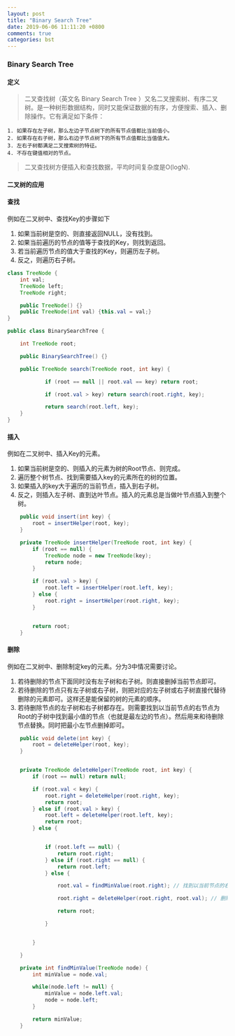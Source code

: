 ```yaml
---
layout: post
title: "Binary Search Tree"
date: 2019-06-06 11:11:20 +0800
comments: true
categories: bst
---
```



### Binary Search Tree

#### 定义

> 二叉查找树（英文名 Binary Search Tree ）又名二叉搜索树、有序二叉树。是一种树形数据结构，同时又能保证数据的有序，方便搜索、插入、删除操作。它有满足如下条件：



    1. 如果存在左子树，那么左边子节点树下的所有节点值都比当前值小。
    2. 如果存在右子树，那么右边子节点树下的所有节点值都比当值值大。
    3. 左右子树都满足二叉搜索树的特征。
    4. 不存在键值相对的节点。


>  二叉查找树方便插入和查找数据，平均时间复杂度是O(logN).


#### 二叉树的应用

#### 查找

例如在二叉树中、查找Key的步骤如下

1. 如果当前树是空的、则直接返回NULL，没有找到。
2. 如果当前遍历的节点的值等于查找的Key，则找到返回。
3. 若当前遍历节点的值大于查找的Key，则遍历左子树。
4. 反之，则遍历右子树。



```java
class TreeNode {
    int val;
    TreeNode left;
    TreeNode right;

    public TreeNode() {}
    public TreeNode(int val) {this.val = val;}
}

public class BinarySearchTree {

    int TreeNode root;

    public BinarySearchTree() {}

    public TreeNode search(TreeNode root, int key) {

            if (root == null || root.val == key) return root;

            if (root.val > key) return search(root.right, key);

            return search(root.left, key);
    }
}

```


#### 插入

例如在二叉树中、插入Key的元素。

1. 如果当前树是空的、则插入的元素为树的Root节点、则完成。
2. 遍历整个树节点、找到需要插入key的元素所在的树的位置。
3. 如果插入的key大于遍历的当前节点，插入到右子树。
4. 反之，则插入左子树、直到达叶节点。插入的元素总是当做叶节点插入到整个树。


```java
    public void insert(int key) {
        root = insertHelper(root, key);
    }

    private TreeNode insertHelper(TreeNode root, int key) {
        if (root == null) {
            TreeNode node = new TreeNode(key);
            return node;
        }

        if (root.val > key) {
            root.left = insertHelper(root.left, key);
        } else {
            root.right = insertHelper(root.right, key);
        }


        return root;
    }

```


#### 删除

例如在二叉树中、删除制定key的元素。分为3中情况需要讨论。

1. 若待删除的节点下面同时没有左子树和右子树。则直接删掉当前节点即可。
2. 若待删除的节点只有左子树或右子树，则把对应的左子树或右子树直接代替待删除的元素即可。这样还是能保留的树的元素的顺序。
3. 若待删除节点的左子树和右子树都存在。则需要找到以当前节点的右节点为Root的子树中找到最小值的节点（也就是最左边的节点）。然后用来和待删除节点替换。同时把最小左节点删掉即可。

```java
    public void delete(int key) {
        root = deleteHelper(root, key);
    }


    private TreeNode deleteHelper(TreeNode root, int key) {
        if (root == null) return null;

        if (root.val < key) {
            root.right = deleteHelper(root.right, key);
            return root;
        } else if (root.val > key) {
            root.left = deleteHelper(root.left, key);
            return root;
        } else {


            if (root.left == null) {
                return root.right;
            } else if (root.right == null) {
                return root.left;
            } else {

                root.val = findMinValue(root.right); // 找到以当前节点的右子节点为父节点的最左边的一个值。

                root.right = deleteHelper(root.right, root.val); // 删除掉右边节点中子节点中做左边的那个点

                return root;

            }


        }

    }

    private int findMinValue(TreeNode node) {
        int minValue = node.val;

        while(node.left != null) {
            minValue = node.left.val;
            node = node.left;
        }

        return minValue;
    }


```
